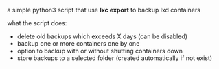 a simple python3 script that use **lxc export** to backup lxd containers

what the script does:
- delete old backups which exceeds X days (can be disabled)
- backup one or more containers one by one
- option to backup with or without shutting containers down
- store backups to a selected folder (created automatically if not exist)

